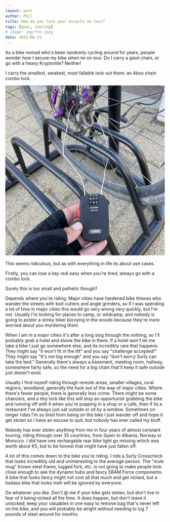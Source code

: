 ```yaml
---
layout: post
author: Phil
title: How do you lock your bicycle on tour?
tags: [gear, touring]
# image: img/foo.jpeg
date: 2022-06-23
---
```


As a bike nomad who's been randomly cycling around for years, people wonder how I secure my bike when im on tour. Do I carry a giant chain, or go with a heavy Kryptonite? Neither!

I carry the smallest, weakest, most fallable lock out there: an Abus chain combo lock. 

![A small black cable lock, which is a thin wire connecting into a flimsy plastic body with 3 digit combo code.](img/2022/combo-lock.jpg)

This seems ridiculous, but as with everything in life its about use cases.

Firstly, you can lose a key real easy when you're tired, always go with a combo lock.

Surely this is too small and pathetic though?

Depends where you're riding. Major cities have hardened bike thieves who wander the streets with bolt cutters and angle grinders, so if I was spending a lot of time in major cities this would go very wrong very quickly, but I'm not. Usually I'm looking for places to camp, or wildcamp, and nobody is going to pester a stinky biker bivvying in the woods because they're more worried about you murdering them. 

When I am in a major cities it's after a long slog through the nothing, so I'll probably grab a hotel and shove the bike in there. If a hotel won't let me take a bike I just go somewhere else, and its incredibly rare that happens. They might say "it won't fit in the lift" and you say "challenge accepted!" They might say "It's not big enough" and you say "don't worry Surly can take the bed." Generally there's always a basement, meeting room, hallway, somewhere fairly safe, so the need for a big chain that'll keep it safe outside just doesn't exist.

Usually I find myself riding through remote areas, smaller villages, rural regions, woodland, generally the fuck out of the way of major cities. Where there's fewer people, there is generally less crime. There might be some chancers, and a tiny lock like this will stop an opportunist grabbing the bike and running off with it when you're popping in a shop or a cafe, then if its a restaurant I've always just sat outside or sit by a window. Sometimes on longer rides I'm so tired from being on the bike I just wander off and hope it get stolen so I have an excuse to quit, but nobody has ever called my bluff.

Nobody has ever stolen anything from me in four years of almost constant touring, riding through over 35 countries, from Spain to Albania, Norway or Morocco. I did have one rechargable rear bike light go missing which was worth about €5, but to be honest that might have just fallen off.

A lot of this comes down to the bike you're riding. I ride a Surly Crosscheck that looks incredibly old and uninteresting to the average person. The "mule mug" brown steel frame, lugged fork, etc. is not going to make people look close enough to see the dynamo hubs and fancy SRAM Force components. A bike that looks fancy might not cost all that much and get nicked, but a badass bike that looks meh will be ignored by everyone. 

Do whatever you like. Don't @ me if your bike gets stolen, but don't live in fear of it being nicked all the time. It does happen, but don't leave it unlocked, keep your valuables in one easy to remove bag that's never left on the bike, and you will probably be alright without needing to lug 7 pounds of steel around for months.
